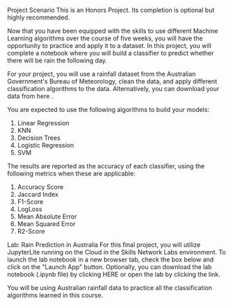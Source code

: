Project Scenario
This is an Honors Project. Its completion is optional but highly recommended.

Now that you have been equipped with the skills to use different Machine Learning algorithms over the course of five weeks, you will have the opportunity to practice and apply it to a dataset. In this project, you will complete a notebook where you will build a classifier to predict whether there will be rain the following day.

For your project, you will use a rainfall dataset from the Australian Government's Bureau of Meteorology, clean the data, and apply different classification algorithms to the data. Alternatively, you can download your data from 
here
. 

You are expected to use the following algorithms to build your models:

1.  Linear Regression
2.  KNN
3.  Decision Trees
4.  Logistic Regression
5.  SVM


The results are reported as the accuracy of each classifier, using the following metrics when these are applicable:

1. Accuracy Score
2. Jaccard Index
3. F1-Score
4. LogLoss
5. Mean Absolute Error
6. Mean Squared Error
7. R2-Score


Lab: Rain Prediction in Australia
For this final project, you will utilize JupyterLite running on the Cloud in the Skills Network Labs environment. To launch the lab notebook in a new browser tab, check the box below and click on the "Launch App" button.  Optionally, you can download the lab notebook (.ipynb file) by clicking 
HERE
 or open the lab by clicking the 
link.

You will be using Australian rainfall data to practice all the classification algorithms learned in this course.
